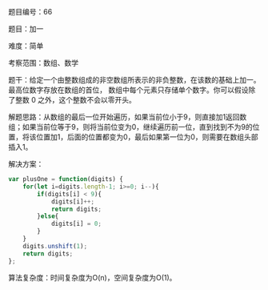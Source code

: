 题目编号：66

题目：加一

难度：简单

考察范围：数组、数学

题干：给定一个由整数组成的非空数组所表示的非负整数，在该数的基础上加一。最高位数字存放在数组的首位， 数组中每个元素只存储单个数字。你可以假设除了整数 0 之外，这个整数不会以零开头。

解题思路：从数组的最后一位开始遍历，如果当前位小于9，则直接加1返回数组；如果当前位等于9，则将当前位变为0，继续遍历前一位，直到找到不为9的位置，将该位置加1，后面的位置都变为0，最后如果第一位为0，则需要在数组头部插入1。

解决方案：

```javascript
var plusOne = function(digits) {
    for(let i=digits.length-1; i>=0; i--){
        if(digits[i] < 9){
            digits[i]++;
            return digits;
        }else{
            digits[i] = 0;
        }
    }
    digits.unshift(1);
    return digits;
};
```

算法复杂度：时间复杂度为O(n)，空间复杂度为O(1)。
